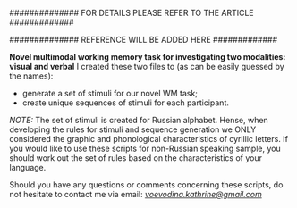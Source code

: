 ############## FOR DETAILS PLEASE REFER TO THE ARTICLE #############

##############       REFERENCE WILL BE ADDED HERE      #############

**Novel multimodal working memory task for investigating two modalities: visual and verbal**
I created these two files to (as can be easily guessed by the names):
- generate a set of stimuli for our novel WM task;
- create unique sequences of stimuli for each participant.


*NOTE:* The set of stimuli is created for Russian alphabet.
Hense, when developing the rules for stimuli and sequence generation we ONLY considered the graphic and phonological characteristics of cyrillic letters.
If you would like to use these scripts for non-Russian speaking sample, you should work out the set of rules based on the characteristics of your language.


Should you have any questions or comments concerning these scripts,
do not hesitate to contact me via email:
*voevodina.kathrine@gmail.com*

